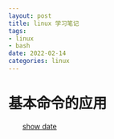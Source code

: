 ```yaml
---
layout: post
title: linux 学习笔记
tags: 
- linux
- bash
date: 2022-02-14
categories: linux
---
```


# 基本命令的应用
&emsp;&emsp;[show date](https://www.cyberciti.biz/faq/unix-linux-getting-current-date-in-bash-ksh-shell-script/)
<!--more-->